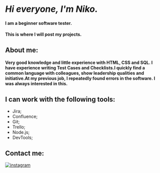  #  _Hi everyone, I'm Niko._
#### __I am a beginner software tester.__
#### __This is where I will post my projects.__
## About me:
 #### __Very good knowledge and little experience with HTML, CSS and SQL. I have experience writing Test Сases and Сhecklists.I quickly find a common language with colleagues, show leadership qualities and initiative.At my previous job, I repeatedly found errors in the software. I was always interested in this.__


## I can work with the following tools:
 - Jira; 
 - Confluence;
 - Git; 
 - Trello;
 - Node.js;
 - DevTools;
 
## Contact me:
[![instagram](https://img.shields.io/badge/Instagram-000?style=for-the-badge&logo=instagram&logoColor=white)](https://www.instagram.com/niko.4068/)
